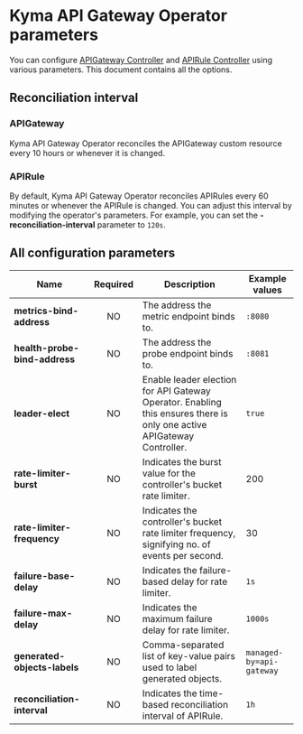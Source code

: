 # Kyma API Gateway Operator parameters 

You can configure [APIGateway Controller](../00-10-overview-api-gateway-controller.md) and [APIRule Controller](../00-20-overview-api-rule-controller.md) using various parameters. This document contains all the options.

## Reconciliation interval

### APIGateway
Kyma API Gateway Operator reconciles the APIGateway custom resource every 10 hours or whenever it is changed.

### APIRule
By default, Kyma API Gateway Operator reconciles APIRules every 60 minutes or whenever the APIRule is changed. You can adjust this interval by modifying the operator's parameters. For example, you can set the **-reconciliation-interval** parameter to `120s`.

## All configuration parameters

| Name                          | Required | Description                                                                                                           | Example values                                   |
|-------------------------------|:--------:|-----------------------------------------------------------------------------------------------------------------------|--------------------------------------------------|
| **metrics-bind-address**      |    NO    | The address the metric endpoint binds to.                                                                             | `:8080`                                          |
| **health-probe-bind-address** |    NO    | The address the probe endpoint binds to.                                                                              | `:8081`                                          |
| **leader-elect**              |    NO    | Enable leader election for API Gateway Operator. Enabling this ensures there is only one active APIGateway Controller. | `true`                                           |
| **rate-limiter-burst**        |    NO    | Indicates the burst value for the controller's bucket rate limiter.                                                     | 200                                              |
| **rate-limiter-frequency**    |    NO    | Indicates the controller's bucket rate limiter frequency, signifying no. of events per second.                          | 30                                               |
| **failure-base-delay**        |    NO    | Indicates the failure-based delay for rate limiter.                                                                    | `1s`                                             |
| **failure-max-delay**         |    NO    | Indicates the maximum failure delay for rate limiter.                                                                     | `1000s`                                          |
| **generated-objects-labels**  |    NO    | Comma-separated list of key-value pairs used to label generated objects.                                              | `managed-by=api-gateway`                         |
| **reconciliation-interval**   |    NO    | Indicates the time-based reconciliation interval of APIRule.                                                          | `1h`                                             |
